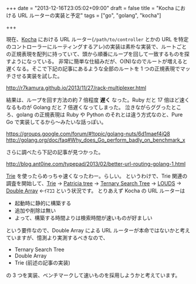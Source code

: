 +++
date = "2013-12-16T23:05:02+09:00"
draft = false
title = "Kocha における URL ルーターの実装と予定"
tags = ["go", "golang", "kocha"]

+++

現在、[Kocha](https://github.com/naoina/kocha) における URL ルーター(`/path/to/controller` とかの URL を特定のコントローラーにルーティングするアレ)の実装は素朴な実装で、ルートごとの正規表現を配列に持っていて、頭から順番にループを回して一致するものを探すようになっている。
非常に簡単な仕組みだが、O(N)なのでルートが増えると遅くなる。そこで下記の記事にあるような全部のルートを 1 つの正規表現でマッチさせる実装を試した。

http://r7kamura.github.io/2013/11/27/rack-multiplexer.html

結果は、ループを回す方法の約 7 倍程度 **遅く** なった。Ruby だと 17 倍ほど速くなるものが Golang だと 7 倍遅くなってしまった。
泣きながらググったところ、golang の正規表現は Ruby や Python のそれとは違う方式なのと、Pure Go で実装してるから〜みたいな話っぽい。

https://groups.google.com/forum/#!topic/golang-nuts/6d1maef4jQ8
http://golang.org/doc/faq#Why_does_Go_perform_badly_on_benchmark_x

さらに調べたら下記の記事が見つかった。

http://blog.ant0ine.com/typepad/2013/02/better-url-routing-golang-1.html

[Trie](http://ja.wikipedia.org/wiki/%E3%83%88%E3%83%A9%E3%82%A4%E6%9C%A8) を使ったらめっちゃ速くなったわー。らしい。
というわけで、Trie 関連の調査を開始して、[Trie](http://ja.wikipedia.org/wiki/%E3%83%88%E3%83%A9%E3%82%A4%E6%9C%A8) → [Patricia tree](http://ja.wikipedia.org/wiki/%E5%9F%BA%E6%95%B0%E6%9C%A8) → [Ternary Search Tree](http://ja.wikipedia.org/wiki/%E4%B8%89%E5%88%86%E6%8E%A2%E7%B4%A2%E6%9C%A8) → [LOUDS](http://d.hatena.ne.jp/takeda25/20120303/1330760254) → [Double Array](http://nanika.osonae.com/DArray/dary.html) ←ｲﾏｺｺ
という状況です。
とりあえず Kocha の URL ルーターは

* 起動時に静的に構築する
* 追加や削除は無い
* よって、構築する時間よりは検索時間が速いものが好ましい

という要件なので、Double Array による URL ルーターが本命ではないかと考えていますが、憶測より実測するべきなので、

* Ternary Search Tree
* Double Array
* Trie (前述の記事の実装)

の 3 つを実装、ベンチマークして速いものを採用しようかと考えています。
